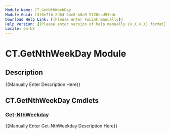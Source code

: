 ```yaml
---
Module Name: CT.GetNthWeekDay
Module Guid: f3f0e7fb-2d64-44e8-b8a9-9f28ecd93edc
Download Help Link: {{Please enter FwLink manually}}
Help Version: {{Please enter version of help manually (X.X.X.X) format}}
Locale: en-US
---
```


# CT.GetNthWeekDay Module
## Description
{{Manually Enter Description Here}}

## CT.GetNthWeekDay Cmdlets
### [Get-NthWeekday](Get-NthWeekday.md)
{{Manually Enter Get-NthWeekday Description Here}}

